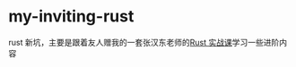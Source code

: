# my-inviting-rust
rust 新坑，主要是跟着友人赠我的一套张汉东老师的[Rust 实战课](https://pan.baidu.com/s/1eDe7bZ39t1tJ8dkS5UwmXw?pwd=6qyu)学习一些进阶内容
